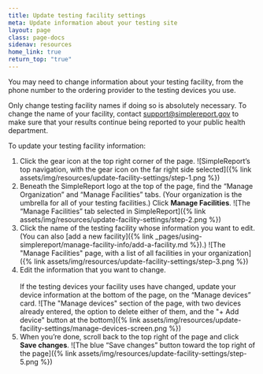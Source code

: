 ```yaml
---
title: Update testing facility settings
meta: Update information about your testing site
layout: page
class: page-docs
sidenav: resources
home_link: true
return_top: "true"
---
```


You may need to change information about your testing facility, from the phone number to the ordering provider to the testing devices you use.

<div class="usa-alert usa-alert--warning">
  <div class="usa-alert__body">
    <p class="usa-alert__text">Only change testing facility names if doing so is absolutely necessary. To change the name of your facility, contact <a href="mailto:support@simplereport.gov">support@simplereport.gov</a> to make sure that your results continue being reported to your public health department.</p>
  </div>
</div>

To update your testing facility information:

1. Click the gear icon at the top right corner of the page.
   ![SimpleReport’s top navigation, with the gear icon on the far right side selected]({% link assets/img/resources/update-facility-settings/step-1.png %})
2. Beneath the SimpleReport logo at the top of the page, find the “Manage Organization” and “Manage Facilities” tabs. (Your organization is the umbrella for all of your testing facilities.) Click **Manage Facilities**.
   ![The “Manage Facilities” tab selected in SimpleReport]({% link assets/img/resources/update-facility-settings/step-2.png %})
3. Click the name of the testing facility whose information you want to edit. (You can also [add a new facility]({% link _pages/using-simplereport/manage-facility-info/add-a-facility.md %}).)
   ![The "Manage Facilities" page, with a list of all facilities in your organization]({% link assets/img/resources/update-facility-settings/step-3.png %})
4. Edit the information that you want to change.<br class="margin-top-2"><br>
   If the testing devices your facility uses have changed, update your device information at the bottom of the page, on the “Manage devices” card.
   ![The "Manage devices" section of the page, with two devices already entered, the option to delete either of them, and the "+ Add device" button at the bottom]({% link assets/img/resources/update-facility-settings/manage-devices-screen.png %})
5. When you’re done, scroll back to the top right of the page and click **Save changes**.
   ![The blue “Save changes” button toward the top right of the page]({% link assets/img/resources/update-facility-settings/step-5.png %})
